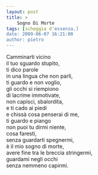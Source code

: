 ```yaml
---
layout: post
title: >
    Sogno Di Morte
tags: [scheggia d'essenza,]
date: 2009-06-07 16:21:00
author: pietro
---
```

Camminarti vicino<br/>il tuo sguardo stupito,<br/>ti dico parole<br/>in una lingua che non parli,<br/>ti guardo e non voglio,<br/>gli occhi si riempiono<br/>di lacrime immotivate,<br/>non capisci, sbalordita,<br/>e ti cado ai piedi<br/>e chissà cosa penserai di me,<br/>ti guardo e piango<br/>non puoi tu dirmi niente,<br/>cosa faresti,<br/>senza guardarti spegnermi,<br/>è il mio sogno di morte,<br/>avere fine tra le breccia stringermi,<br/>guardami negli occhi<br/>senza nemmeno capirmi.

